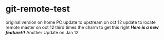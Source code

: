# git-remote-test
original version on home PC
update to upstream on oct 12
update to locate remote master on oct 12
third times the charm to get this right
***Here is a new feature!!!***
Another Update on Jan 12
